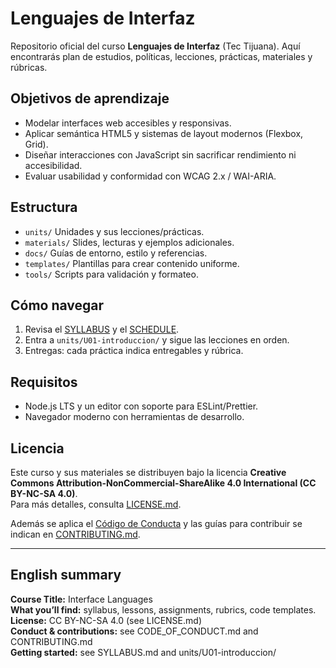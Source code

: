 # Lenguajes de Interfaz

Repositorio oficial del curso **Lenguajes de Interfaz** (Tec Tijuana). Aquí encontrarás plan de estudios, políticas, lecciones, prácticas, materiales y rúbricas.

## Objetivos de aprendizaje
- Modelar interfaces web accesibles y responsivas.
- Aplicar semántica HTML5 y sistemas de layout modernos (Flexbox, Grid).
- Diseñar interacciones con JavaScript sin sacrificar rendimiento ni accesibilidad.
- Evaluar usabilidad y conformidad con WCAG 2.x / WAI-ARIA.

## Estructura
- `units/` Unidades y sus lecciones/prácticas.
- `materials/` Slides, lecturas y ejemplos adicionales.
- `docs/` Guías de entorno, estilo y referencias.
- `templates/` Plantillas para crear contenido uniforme.
- `tools/` Scripts para validación y formateo.

## Cómo navegar
1. Revisa el [SYLLABUS](./SYLLABUS.md) y el [SCHEDULE](./SCHEDULE.md).
2. Entra a `units/U01-introduccion/` y sigue las lecciones en orden.
3. Entregas: cada práctica indica entregables y rúbrica.

## Requisitos
- Node.js LTS y un editor con soporte para ESLint/Prettier.
- Navegador moderno con herramientas de desarrollo.

## Licencia

Este curso y sus materiales se distribuyen bajo la licencia **Creative Commons Attribution-NonCommercial-ShareAlike 4.0 International (CC BY-NC-SA 4.0)**.  
Para más detalles, consulta [LICENSE.md](./LICENSE.md).

Además se aplica el [Código de Conducta](./CODE_OF_CONDUCT.md) y las guías para contribuir se indican en [CONTRIBUTING.md](./CONTRIBUTING.md).

---

## English summary

**Course Title:** Interface Languages  
**What you’ll find:** syllabus, lessons, assignments, rubrics, code templates.  
**License:** CC BY-NC-SA 4.0 (see LICENSE.md)  
**Conduct & contributions:** see CODE_OF_CONDUCT.md and CONTRIBUTING.md  
**Getting started:** see SYLLABUS.md and units/U01-introduccion/


